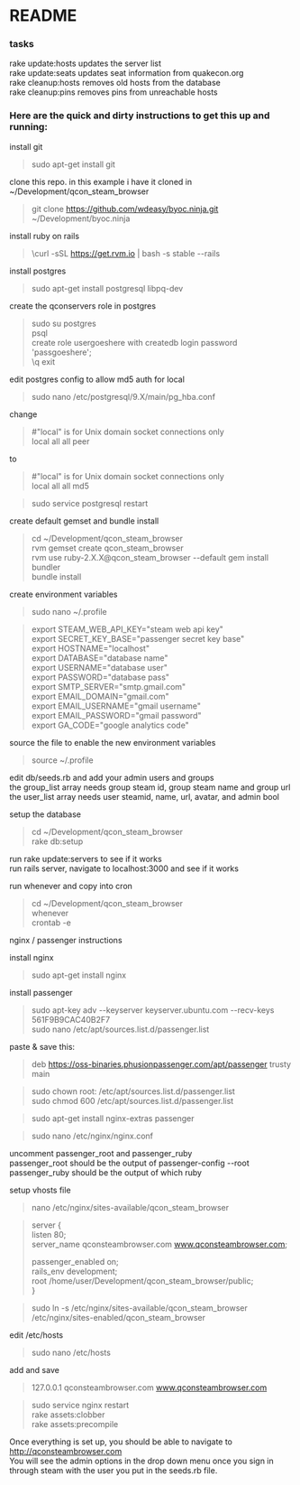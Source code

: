 # README #

### tasks ###

rake update:hosts updates the server list  
rake update:seats updates seat information from quakecon.org  
rake cleanup:hosts removes old hosts from the database  
rake cleanup:pins removes pins from unreachable hosts

### Here are the quick and dirty instructions to get this up and running: ###

install git
> sudo apt-get install git

clone this repo. in this example i have it cloned in ~/Development/qcon_steam_browser

> git clone https://github.com/wdeasy/byoc.ninja.git ~/Development/byoc.ninja

install ruby on rails  
> \curl -sSL https://get.rvm.io | bash -s stable --rails

install postgres  
> sudo apt-get install postgresql libpq-dev

create the qconservers role in postgres
>sudo su postgres  
>psql  
>create role usergoeshere with createdb login password 'passgoeshere';  
>\q
>exit

edit postgres config to allow md5 auth for local
> sudo nano /etc/postgresql/9.X/main/pg_hba.conf

change
> \#"local" is for Unix domain socket connections only  
> local   all             all                                     peer

to
> \#"local" is for Unix domain socket connections only  
> local   all             all                                     md5

>sudo service postgresql restart

create default gemset and bundle install
> cd ~/Development/qcon_steam_browser  
> rvm gemset create qcon_steam_browser  
> rvm use ruby-2.X.X@qcon_steam_browser --default
> gem install bundler  
> bundle install

create environment variables
>sudo nano ~/.profile

>export STEAM_WEB_API_KEY="steam web api key"  
>export SECRET_KEY_BASE="passenger secret key base"  
>export HOSTNAME="localhost"  
>export DATABASE="database name"  
>export USERNAME="database user"  
>export PASSWORD="database pass"  
>export SMTP_SERVER="smtp.gmail.com"  
>export EMAIL_DOMAIN="gmail.com"  
>export EMAIL_USERNAME="gmail username"  
>export EMAIL_PASSWORD="gmail password"  
>export GA_CODE="google analytics code"   

source the file to enable the new environment variables  
>source ~/.profile

edit db/seeds.rb and add your admin users and groups  
the group_list array needs group steam id, group steam name and group url  
the user_list array needs user steamid, name, url, avatar, and admin bool  

setup the database
> cd ~/Development/qcon_steam_browser  
> rake db:setup

run rake update:servers to see if it works  
run rails server, navigate to localhost:3000 and see if it works

run whenever and copy into cron
>cd ~/Development/qcon_steam_browser  
>whenever  
>crontab -e

nginx / passenger instructions

install nginx
>sudo apt-get install nginx

install passenger
>sudo apt-key adv --keyserver keyserver.ubuntu.com --recv-keys 561F9B9CAC40B2F7    
>sudo nano /etc/apt/sources.list.d/passenger.list  

paste & save this:   
>deb https://oss-binaries.phusionpassenger.com/apt/passenger trusty main

>sudo chown root: /etc/apt/sources.list.d/passenger.list  
>sudo chmod 600 /etc/apt/sources.list.d/passenger.list

>sudo apt-get install nginx-extras passenger

>sudo nano /etc/nginx/nginx.conf

uncomment passenger_root and passenger_ruby  
passenger_root should be the output of passenger-config --root  
passenger_ruby should be the output of which ruby   

setup vhosts file
> nano /etc/nginx/sites-available/qcon_steam_browser

>server {  
>  listen 80;  
>  server_name qconsteambrowser.com www.qconsteambrowser.com;  
>  
>	 passenger_enabled on;  
>	 rails_env	development;  
>	 root		/home/user/Development/qcon_steam_browser/public;  
>}  

>sudo ln -s /etc/nginx/sites-available/qcon_steam_browser /etc/nginx/sites-enabled/qcon_steam_browser  

edit /etc/hosts  
>sudo nano /etc/hosts  

add and save  
>127.0.0.1	qconsteambrowser.com www.qconsteambrowser.com

>sudo service nginx restart  
>rake assets:clobber  
>rake assets:precompile  

Once everything is set up, you should be able to navigate to http://qconsteambrowser.com   
You will see the admin options in the drop down menu once you sign in through steam with the user you put in the seeds.rb file.
